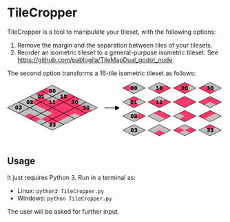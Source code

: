 # TileCropper

TileCropper is a tool to manipulate your tileset, with the following options:  
1. Remove the margin and the separation between tiles of your tilesets.  
2. Reorder an isometric tileset to a general-purpose isometric tileset. See https://github.com/pablogila/TileMapDual_godot_node.  

The second option transforms a 16-tile isometric tileset as follows:  
![](example.png)  

## Usage

It just requires Python 3. Run in a terminal as:  
- Linux: `python3 TileCropper.py`  
- Windows: `python TileCropper.py`  

The user will be asked for further input.  

